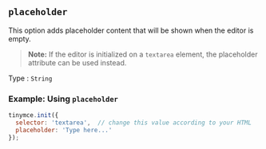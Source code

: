 ## `placeholder`

This option adds placeholder content that will be shown when the editor is empty.

> **Note:** If the editor is initialized on a `textarea` element, the placeholder attribute can be used instead.

Type
: `String`

### Example: Using `placeholder`

```js
tinymce.init({
  selector: 'textarea',  // change this value according to your HTML
  placeholder: 'Type here...'
});
```
